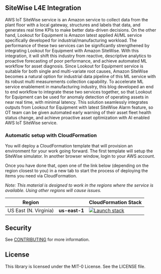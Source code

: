 ## SiteWise L4E Integration

AWS IoT SiteWise service is an Amazon service to collect data from the plant floor with a local gateway, structures and labels that data, and generates real time KPIs to make better data-driven decisions. On the other hand, Lookout for Equipment is Amazon latest applied AI/ML service specifically developed for industrial/manufacturing workload. The performance of these two services can be significantly strengthened by integrating Lookout for Equipment with Amazon SiteWise. With this integration, it will shift this industry from reactive, descriptive analytics to proactive forecasting of poor performance, and achieve automated ML workflow for asset diagnosis. Since Lookout for Equipment service is suitable for both single and multi-variate root causes, Amazon SiteWise becomes a natural option for industrial data pipeline of this ML service with its robust multi measurements collection capability. To accelerate ML service enablement in manufacturing industry, this blog developed an end to end workflow to integrate these two services together, so that Lookout for Equipment can be used for anomaly detection of operating assets in near real time, with minimal latency. This solution seamlessly integrates outputs from Lookout for Equipment with latest SiteWise Alarm feature, so OT team can be given automated early warning of their asset fleet health status change, and achieve proactive asset optimization with AI enabled AWS IoT SiteWise service. 

### Automatic setup with CloudFormation
You will deploy a CloudFormation template that will provision an environment for your work going forward. The first template will setup the SiteWise simulator. In another browser window, login to your AWS account.

Once you have done that, open one of the link below (depending on the region closest to you) in a new tab to start the process of deploying the items you need via CloudFormation.

*Note: This material is designed to work in the regions where the service is available. Using other regions will cause issues.*

| Region |     | CloudFormation Stack |
| ---    | --- | --- |
| US East (N. Virginia) | **us-east-1** | [![Launch stack](https://s3.amazonaws.com/cloudformation-examples/cloudformation-launch-stack.png)](https://us-east-1.console.aws.amazon.com/cloudformation/home?region=us-east-1#/stacks/new?stackName=LookoutForEquipmentSitewiseIntegration&templateURL=https://lookoutforequipmentbucket-us-east-1.s3.amazonaws.com/cloud-formation-templates/L4ESiteWiseAssetCFN.yml) |


## Security

See [CONTRIBUTING](CONTRIBUTING.md#security-issue-notifications) for more information.

## License

This library is licensed under the MIT-0 License. See the LICENSE file.


